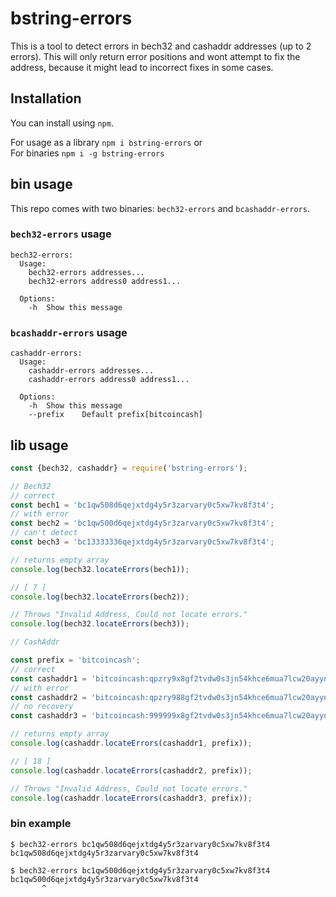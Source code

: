 # bstring-errors

This is a tool to detect errors in bech32 and cashaddr addresses (up to 2 errors).
This will only return error positions and wont attempt to fix the address, because
it might lead to incorrect fixes in some cases.

## Installation
You can install using `npm`.

For usage as a library `npm i bstring-errors`
or  
For binaries `npm i -g bstring-errors`

## bin usage
This repo comes with two binaries: `bech32-errors` and `bcashaddr-errors`.

### `bech32-errors` usage
```
bech32-errors:
  Usage:
    bech32-errors addresses...
    bech32-errors address0 address1...

  Options:
    -h  Show this message
```

### `bcashaddr-errors` usage
```
cashaddr-errors:
  Usage:
    cashaddr-errors addresses...
    cashaddr-errors address0 address1...

  Options:
    -h  Show this message
    --prefix    Default prefix[bitcoincash]
```

## lib usage

```js
const {bech32, cashaddr} = require('bstring-errors');

// Bech32 
// correct
const bech1 = 'bc1qw508d6qejxtdg4y5r3zarvary0c5xw7kv8f3t4';
// with error
const bech2 = 'bc1qw500d6qejxtdg4y5r3zarvary0c5xw7kv8f3t4';
// can't detect
const bech3 = 'bc13333336qejxtdg4y5r3zarvary0c5xw7kv8f3t4';

// returns empty array
console.log(bech32.locateErrors(bech1));

// [ 7 ]
console.log(bech32.locateErrors(bech2));

// Throws "Invalid Address, Could not locate errors."
console.log(bech32.locateErrors(bech3));

// CashAddr

const prefix = 'bitcoincash';
// correct
const cashaddr1 = 'bitcoincash:qpzry9x8gf2tvdw0s3jn54khce6mua7lcw20ayyn';
// with error
const cashaddr2 = 'bitcoincash:qpzry988gf2tvdw0s3jn54khce6mua7lcw20ayyn';
// no recovery
const cashaddr3 = 'bitcoincash:999999x8gf2tvdw0s3jn54khce6mua7lcw20ayyn';

// returns empty array
console.log(cashaddr.locateErrors(cashaddr1, prefix));

// [ 18 ]
console.log(cashaddr.locateErrors(cashaddr2, prefix));

// Throws "Invalid Address, Could not locate errors."
console.log(cashaddr.locateErrors(cashaddr3, prefix));
```

### bin example
```
$ bech32-errors bc1qw508d6qejxtdg4y5r3zarvary0c5xw7kv8f3t4
bc1qw508d6qejxtdg4y5r3zarvary0c5xw7kv8f3t4

$ bech32-errors bc1qw500d6qejxtdg4y5r3zarvary0c5xw7kv8f3t4 
bc1qw500d6qejxtdg4y5r3zarvary0c5xw7kv8f3t4
       ^
```
